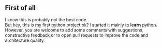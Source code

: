 ## First of all
I know this is probably not the best code.<br>
But hey, this is my first python project ok? I started it mainly to **learn** python.<br>
However, you are welcome to add some comments with suggestions, constructive feedback or to open pull requests to improve the code and architecture quality.
